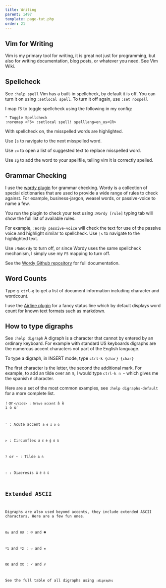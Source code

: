 ```yaml
---
title: Writing
parent: 1497
template: page-tut.php
order: 21
---
```


## Vim for Writing

Vim is my primary tool for writing, it is great not just for programming, but also for writing documentation, blog posts, or whatever you need. See Vim Wiki.

## Spellcheck

<span class="sidenote">See `:help spell`</span> Vim has a built-in spellcheck, by default it is off. You can turn it on using `:setlocal spell`. To turn it off again, use `:set nospell`

I map `F5` to toggle spellcheck using the following in my config:

```vim
" Toggle Spellcheck
:noremap <F5> :setlocal spell! spelllang=en_us<CR>
```

With spellcheck on, the misspelled words are highlighted.

Use `]s` to navigate to the next misspelled word.

Use `z=` to open a list of suggested text to replace misspelled word.

Use `zg` to add the word to your spellfile, telling vim it is correctly spelled.


## Grammar Checking

I use the [wordy plugin](https://github.com/reedes/vim-wordy) for grammar checking. Wordy is a collection of special dictionaries that are used to provide a wide range of rules to check against. For example, business-jargon, weasel words, or passive-voice to name a few.

You run the plugin to check your text using `:Wordy [rule]` typing tab will show the full list of available rules.

For example, `:Wordy passive-voice` will check the text for use of the passive voice and highlight similar to spellcheck. Use `]s` to navigate to the highlighted text.

Use `:NoWordy` to turn off, or since Wordy uses the same spellcheck mechanism, I simply use my `F5` mapping to turn off.

See the [Wordy Github repository](https://github.com/reedes/vim-wordy) for full documentation.


## Word Counts

Type `g ctrl-g` to get a list of document information including character and wordcount.

I use the [Airline plugin](https://github.com/vim-airline/vim-airline) for a fancy status line which by default displays word count for known text formats such as markdown.


## How to type digraphs

<span class="sidenote">See `:help digraph`</span> A digraph is a character that cannot by entered by an ordinary keyboard. For example with standard US keyboards digraphs are the numerous accent characters not part of the English language.

To type a digraph, in INSERT mode, type `ctrl-k {char} {char}`

The first character is the letter, the second the additional mark. For example, to add an tilde over an n, I would type `ctrl-k n ~` which gives me the spanish `ñ` character.

Here are a set of the most common examples, see `:help digraphs-default` for a more complete list.

`!` or <code>`</code>
: Grave accent `à è ì ò ù`

`'`
: Acute accent `á é í ó ú`

`>`
: Circumflex `â ĉ ê ĝ ô û`

`?` or `~`
: Tilde `ã ñ`

`:`
: Diaeresis `ä ë ö ü`

## Extended ASCII

Digraphs are also used beyond accents, they include extended ASCII characters. Here are a few fun ones.

`0u` and `0U`
: ☺ and ☻

`*1` and `*2`
: ☆ and ★

`OK` and `XX`
: ✓ and ✗

See the full table of all digraphs using `:digraphs`
